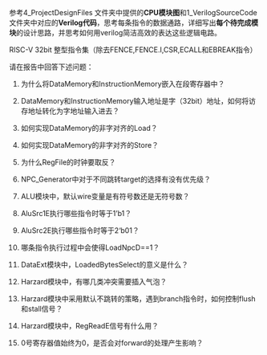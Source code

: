 



参考4_ProjectDesignFiles 文件夹中提供的**CPU模块图**和1_VerilogSourceCode文件夹中对应的**Verilog代码**，思考每条指令的数据通路，详细写出**每个待完成模块**的设计思路，并思考如何用verilog简洁高效的表达这些逻辑电路。

RISC-V 32bit 整型指令集（除去FENCE,FENCE.I,CSR,ECALL和EBREAK指令）

请在报告中回答下述问题：

1. 为什么将DataMemory和InstructionMemory嵌入在段寄存器中？

2. DataMemory和InstructionMemory输入地址是字（32bit）地址，如何将访存地址转化为字地址输入进去？

3. 如何实现DataMemory的非字对齐的Load？

4. 如何实现DataMemory的非字对齐的Store？

5. 为什么RegFile的时钟要取反？

6. NPC_Generator中对于不同跳转target的选择有没有优先级？

7. ALU模块中，默认wire变量是有符号数还是无符号数？

8. AluSrc1E执行哪些指令时等于1’b1？

9. AluSrc2E执行哪些指令时等于2‘b01？

10. 哪条指令执行过程中会使得LoadNpcD==1？

11. DataExt模块中，LoadedBytesSelect的意义是什么？

12. Harzard模块中，有哪几类冲突需要插入气泡？

13. Harzard模块中采用默认不跳转的策略，遇到branch指令时，如何控制flush和stall信号？

14. Harzard模块中，RegReadE信号有什么用？

15. 0号寄存器值始终为0，是否会对forward的处理产生影响？



